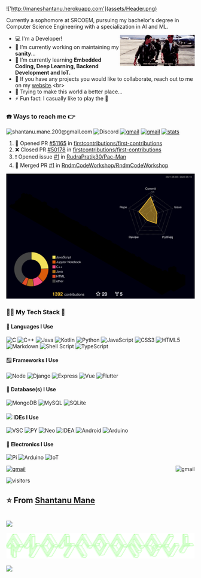 !['http://maneshantanu.herokuapp.com'](assets/Header.png)

Currently a sophomore at SRCOEM, pursuing my bachelor's degree in Computer Science Engineering with a specialization in AI and ML.

<img align='right' src='assets/high-five.gif' width='200'>

- 💻 I'm a Developer! <br>
- 🔭 I’m currently working on maintaining my **sanity**... <br>
- 🌱 I’m currently learning **Embedded Coding, Deep Learning, Backend Development and IoT.** <br>
- 👯 If you have any projects you would like to collaborate, reach out to me on my [website]('https://maneshantanu.herokuapp.com').<br>
- 🚵 Trying to make this world a better place... <br>
- ⚡ Fun fact: I casually like to play the 🎹 <br>

### ☎️ Ways to reach me 👉

![shantanu.mane.200@gmail.com](https://img.shields.io/badge/Gmail-D14836?style=for-the-badge&logo=gmail&logoColor=white)
![Discord](https://img.shields.io/badge/%3CRndmRadiowave20%3E-%237289DA.svg?style=for-the-badge&logo=discord&logoColor=white)
[<img alt="gmail" src="https://img.shields.io/badge/shantheman.20-%23E4405F.svg?style=for-the-badge&logo=Instagram&logoColor=white" />](https://www.instagram.com/shantheman.20/)
[<img alt="gmail" src="https://img.shields.io/badge/LinkedIn-0077B5?style=for-the-badge&logo=linkedin&logoColor=white" />](https://in.linkedin.com/in/rndmguy20)
[<img alt="stats" src="https://img.shields.io/badge/GitHub-181717.svg?style=for-the-badge&logo=GitHub&logoColor=white" />](https://profile-summary-for-github.com/user/RndmCodeGuy20)

<!--START_SECTION:activity-->

1. 💪 Opened PR [#51165](https://github.com/firstcontributions/first-contributions/pull/51165) in [firstcontributions/first-contributions](https://github.com/firstcontributions/first-contributions)
2. ❌ Closed PR [#50178](https://github.com/firstcontributions/first-contributions/pull/50178) in [firstcontributions/first-contributions](https://github.com/firstcontributions/first-contributions)
3. ❗️ Opened issue [#1](https://github.com/RudraPratik30/Pac-Man/issues/1) in [RudraPratik30/Pac-Man](https://github.com/RudraPratik30/Pac-Man)
4. 🎉 Merged PR [#1](https://github.com/RndmCodeWorkshop/RndmCodeWorkshop/pull/1) in [RndmCodeWorkshop/RndmCodeWorkshop](https://github.com/RndmCodeWorkshop/RndmCodeWorkshop)
<!--END_SECTION:activity-->

![](./profile-3d-contrib/profile-night-rainbow.svg)

<!---<img align='right' src='https://spotify-github-profile.vercel.app/api/view.svg?uid=vn07i7j19cx52zx7o8rotbm8b&cover_image=true&theme=default&bar_color=53b14f&bar_color_cover=true' width='200'>-->

### 🧑‍💻 My Tech Stack 🤖

#### 🎃 Languages I Use

![C](https://img.shields.io/badge/c-%2300599C.svg?style=for-the-badge&logo=c&logoColor=white)
![C++](https://img.shields.io/badge/c++-%2300599C.svg?style=for-the-badge&logo=c%2B%2B&logoColor=white)
![Java](https://img.shields.io/badge/java-%23ED8B00.svg?style=for-the-badge&logo=java&logoColor=white)
![Kotlin](https://img.shields.io/badge/Kotlin-0095D5?&style=for-the-badge&logo=kotlin&logoColor=white)
![Python](https://img.shields.io/badge/python-3670A0?style=for-the-badge&logo=python&logoColor=ffdd54)
![JavaScript](https://img.shields.io/badge/javascript-%23323330.svg?style=for-the-badge&logo=javascript&logoColor=%23F7DF1E)
![CSS3](https://img.shields.io/badge/css3-%231572B6.svg?style=for-the-badge&logo=css3&logoColor=white)
![HTML5](https://img.shields.io/badge/html5-%23E34F26.svg?style=for-the-badge&logo=html5&logoColor=white)
![Markdown](https://img.shields.io/badge/markdown-%23000000.svg?style=for-the-badge&logo=markdown&logoColor=white)
![Shell Script](https://img.shields.io/badge/shell_script-%23121011.svg?style=for-the-badge&logo=gnu-bash&logoColor=white)
![TypeScript](https://img.shields.io/badge/typescript-%23007ACC.svg?style=for-the-badge&logo=typescript&logoColor=white)

#### 🪟 Frameworks I Use

![Node](https://img.shields.io/badge/Node.js-43853D?style=for-the-badge&logo=node.js&logoColor=white)
![Django](https://img.shields.io/badge/django-%23092E20.svg?style=for-the-badge&logo=django&logoColor=white)
![Express](https://img.shields.io/badge/Express.js-404D59?style=for-the-badge)
![Vue](https://img.shields.io/badge/Vue.js-35495E?style=for-the-badge&logo=vue.js&logoColor=4FC08D)
![Flutter](https://img.shields.io/badge/Flutter-02569B?style=for-the-badge&logo=flutter&logoColor=white)

#### 💾 Database(s) I Use

![MongoDB](https://img.shields.io/badge/MongoDB-4EA94B?style=for-the-badge&logo=mongodb&logoColor=white)
![MySQL](https://img.shields.io/badge/MySQL-005C84?style=for-the-badge&logo=mysql&logoColor=white)
![SQLite](https://img.shields.io/badge/SQLite-07405E?style=for-the-badge&logo=sqlite&logoColor=white)

#### <img src="https://c.tenor.com/y2JXkY1pXkwAAAAM/cat-computer.gif" width="40"> IDEs I Use

![VSC](https://img.shields.io/badge/Visual_Studio_Code-0078D4?style=for-the-badge&logo=visual%20studio%20code&logoColor=white)
![PY](https://img.shields.io/badge/PyCharm-000000.svg?&style=for-the-badge&logo=PyCharm&logoColor=white)
![Neo](https://img.shields.io/badge/NeoVim-%2357A143.svg?&style=for-the-badge&logo=neovim&logoColor=white)
![IDEA](https://img.shields.io/badge/IntelliJ_IDEA-000000.svg?style=for-the-badge&logo=intellij-idea&logoColor=white)
![Android](https://img.shields.io/badge/Android_Studio-3DDC84?style=for-the-badge&logo=android-studio&logoColor=white)
![Arduino](https://img.shields.io/badge/Arduino_IDE-00979D?style=for-the-badge&logo=arduino&logoColor=white)

#### 🦿 Electronics I Use

![Pi](https://img.shields.io/badge/Raspberry%20Pi-A22846?style=for-the-badge&logo=Raspberry%20Pi&logoColor=white)
![Arduino](https://img.shields.io/badge/Arduino-00979D?style=for-the-badge&logo=Arduino&logoColor=white)
![IoT](https://img.shields.io/badge/espressif-E7352C?style=for-the-badge&logo=espressif&logoColor=white)

[<img alt="gmail" src="https://github-readme-stats.vercel.app/api/top-langs/?username=RndmCodeGuy20&theme=onedark&hide_border=false&include_all_commits=true&count_private=true&layout=compact&hide=jupyter%20notebook,html" align="right" />](https://profile-summary-for-github.com/user/RndmCodeGuy20)

[<img alt="gmail" src="https://github-readme-stats.vercel.app/api?username=RndmCodeGuy20&theme=onedark" width='450'/>](https://profile-summary-for-github.com/user/RndmCodeGuy20)

![visitors](https://visitor-badge.laobi.icu/badge?page_id=RndmCodeGuy20.RndmCodeGuy20)

## ⭐️ From [Shantanu Mane](https://github.com/RndmCodeGuy20/RndmCodeGuy20)

<br />
<img src="https://imgur.com/rilHVxA.png"/>

![](assets/RndmCodeGuy20.png)
<!-- #image --><img align="center" src="https://apod.nasa.gov/apod/image/1105/mcnaught3_kemppainen_1744.jpg"></br><!-- #end -->
